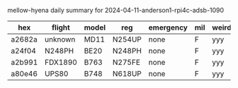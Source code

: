 mellow-hyena daily summary for 2024-04-11-anderson1-rpi4c-adsb-1090

|hex|flight|model|reg|emergency|mil|weirdo|
|--|--|--|--|--|--|--|
|a2682a|unknown|MD11|N254UP|none|F|yyy|
|a24f04|N248PH|BE20|N248PH|none|F|yyy|
|a2b991|FDX1890|B763|N275FE|none|F|yyy|
|a80e46|UPS80|B748|N618UP|none|F|yyy|
